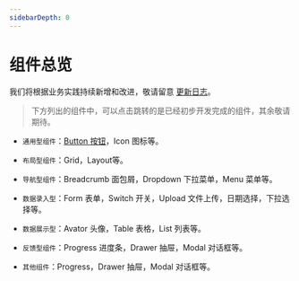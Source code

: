 ```yaml
---
sidebarDepth: 0
---
```


# 组件总览

我们将根据业务实践持续新增和改进，敬请留意 [更新日志](../guide/changelog)。 

> 下方列出的组件中，可以点击跳转的是已经初步开发完成的组件，其余敬请期待。

- `通用型组件`：[Button 按钮](./button)，Icon 图标等。

- `布局型组件`：Grid，Layout等。

- `导航型组件`：Breadcrumb 面包屑，Dropdown 下拉菜单，Menu 菜单等。

- `数据录入型`：Form 表单，Switch 开关，Upload 文件上传，日期选择，下拉选择等。

- `数据展示型`：Avator 头像，Table 表格，List 列表等。

- `反馈型组件`：Progress 进度条，Drawer 抽屉，Modal 对话框等。

- `其他组件`：Progress，Drawer 抽屉，Modal 对话框等。
